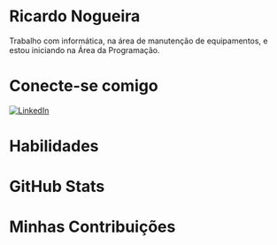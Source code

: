 # Ricardo Nogueira
Trabalho com informática, na área de manutenção de equipamentos, e estou iniciando na Área da Programação.


# Conecte-se comigo

[![LinkedIn](https://img.shields.io/badge/LinkedIn-0077B5?style=for-the-badge&logo=linkedin&logoColor=white)](www.linkedin.com/in/ricardo-nogueira-4ab694161/)


# Habilidades





# GitHub Stats



# Minhas Contribuições
